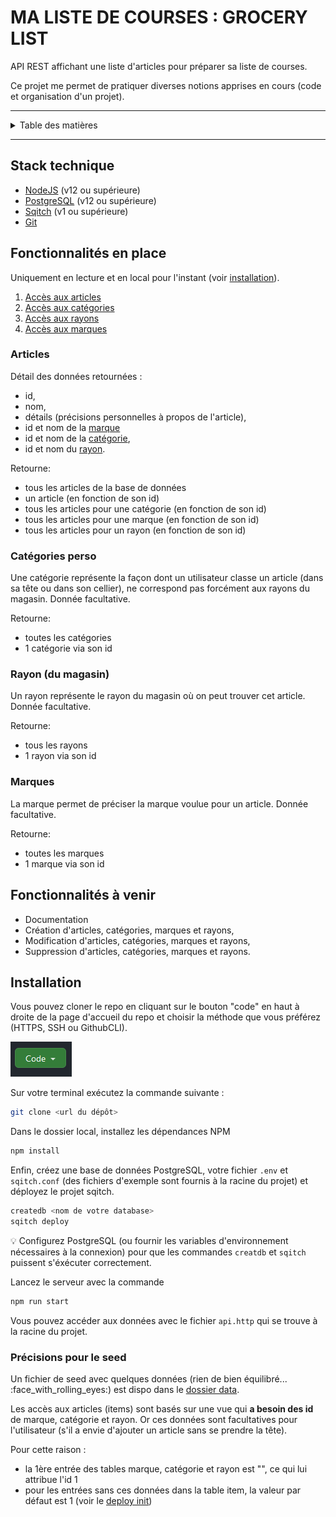 # MA LISTE DE COURSES : GROCERY LIST

API REST affichant une liste d'articles pour préparer sa liste de courses.

Ce projet me permet de pratiquer diverses notions apprises en cours (code et organisation d'un projet).

***
<details>
<summary>Table des matières</summary>

- [MA LISTE DE COURSES : GROCERY LIST](#ma-liste-de-courses--grocery-list)
  - [Stack technique](#stack-technique)
  - [Fonctionnalités en place](#fonctionnalités-en-place)
    - [Articles](#articles)
    - [Catégories perso](#catégories-perso)
    - [Rayon (du magasin)](#rayon-du-magasin)
    - [Marques](#marques)
  - [Fonctionnalités à venir](#fonctionnalités-à-venir)
  - [Installation](#installation)
    - [Précisions pour le seed](#précisions-pour-le-seed)
</details>

***

## Stack technique

- [NodeJS](https://nodejs.org/en/download/) (v12 ou supérieure)
- [PostgreSQL](https://www.postgresql.org/download/) (v12 ou supérieure)
- [Sqitch](https://sqitch.org/download/) (v1 ou supérieure)
- [Git](https://git-scm.com/downloads)

## Fonctionnalités en place

Uniquement en lecture et en local pour l'instant (voir [installation](#installation)).

1. [Accès aux articles](#articles)
2. [Accès aux catégories](#catégories-perso)
3. [Accès aux rayons](#rayon-du-magasin)
4. [Accès aux marques](#marques)

### Articles

Détail des données retournées :

- id,
- nom,
- détails (précisions personnelles à propos de l'article),
- id et nom de la [marque](#marques)
- id et nom de la [catégorie](#catégories-perso),
- id et nom du [rayon](#rayon-du-magasin).

Retourne:

- tous les articles de la base de données
- un article (en fonction de son id)
- tous les articles pour une catégorie (en fonction de son id)
- tous les articles pour une marque (en fonction de son id)
- tous les articles pour un rayon (en fonction de son id)

### Catégories perso

Une catégorie représente la façon dont un utilisateur classe un article (dans sa tête ou dans son cellier), ne correspond pas forcément aux rayons du magasin.
Donnée facultative.

Retourne:

- toutes les catégories
- 1 catégorie via son id

### Rayon (du magasin)

Un rayon représente le rayon du magasin où on peut trouver cet article.
Donnée facultative.

Retourne:

- tous les rayons
- 1 rayon via son id

### Marques

La marque permet de préciser la marque voulue pour un article.
Donnée facultative.

Retourne:

- toutes les marques
- 1 marque via son id

## Fonctionnalités à venir

- Documentation
- Création d'articles, catégories, marques et rayons,
- Modification d'articles, catégories, marques et rayons,
- Suppression d'articles, catégories, marques et rayons.

## Installation

Vous pouvez cloner le repo en cliquant sur le bouton "code" en haut à droite de la page d'accueil du repo et choisir la méthode que vous préférez (HTTPS, SSH ou GithubCLI).

 ![code](doc/screenshots/cloner.png)

Sur votre terminal exécutez la commande suivante :

```bash
git clone <url du dépôt>
```

Dans le dossier local, installez les dépendances NPM

```bash
npm install
```

Enfin, créez une base de données PostgreSQL, votre fichier `.env` et `sqitch.conf` (des fichiers d'exemple sont fournis à la racine du projet) et déployez le projet sqitch.

```bash
createdb <nom de votre database>
sqitch deploy
```

💡 Configurez PostgreSQL (ou fournir les variables d'environnement nécessaires à la connexion) pour que les commandes `creatdb` et `sqitch` puissent s'éxécuter correctement.

Lancez le serveur avec la commande

```bash
npm run start
```

Vous pouvez accéder aux données avec le fichier `api.http` qui se trouve à la racine du projet.


### Précisions pour le seed

Un fichier de seed avec quelques données (rien de bien équilibré... :face_with_rolling_eyes:) est dispo dans le [dossier data](https://github.com/VirginieLemaire/My-grocery-list/tree/main/data).

Les accès aux articles (items) sont basés sur une vue qui **a besoin des id** de marque, catégorie et rayon. Or ces données sont facultatives pour l'utilisateur (s'il a envie d'ajouter un article sans se prendre la tête).

Pour cette raison :

- la 1ère entrée des tables marque, catégorie et rayon est "", ce qui lui attribue l'id 1
- pour les entrées sans ces données dans la table item, la valeur par défaut est 1 (voir le [deploy init](https://github.com/VirginieLemaire/My-grocery-list/blob/main/migrations/deploy/init.sql))